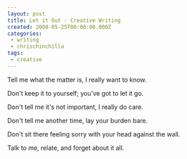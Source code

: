 ```yaml
---
layout: post
title: Let it Out - Creative Writing
created: 2008-05-25T00:00:00.000Z
categories:
 - writing
 - chrischinchilla
tags:
 - creative
---
```


Tell me what the matter is, I really want to know.

Don't keep it to yourself; you've got to let it go.

Don't tell me it's not important, I really do care.

Don't tell me another time, lay your burden bare.

Don't sit there feeling sorry with your head against the wall.

Talk to me, relate, and forget about it all.
